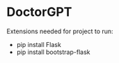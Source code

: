 # DoctorGPT

Extensions needed for project to run:
- pip install Flask
- pip install bootstrap-flask